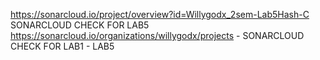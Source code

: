 https://sonarcloud.io/project/overview?id=Willygodx_2sem-Lab5Hash-C SONARCLOUD CHECK FOR LAB5
https://sonarcloud.io/organizations/willygodx/projects - SONARCLOUD CHECK FOR LAB1 - LAB5
